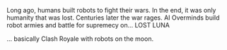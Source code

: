 Long ago, humans built robots to fight their wars.  In the end, it was only humanity that was lost.  Centuries later the war rages.  AI Overminds build robot armies and battle for supremecy on...
                                                      LOST LUNA


... basically Clash Royale with robots on the moon.